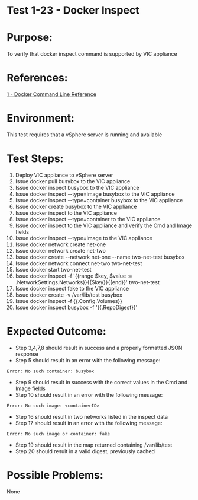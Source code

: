 Test 1-23 - Docker Inspect
=======

# Purpose:
To verify that docker inspect command is supported by VIC appliance

# References:
[1 - Docker Command Line Reference](https://docs.docker.com/engine/reference/commandline/inspect/)

# Environment:
This test requires that a vSphere server is running and available

# Test Steps:
1. Deploy VIC appliance to vSphere server
2. Issue docker pull busybox to the VIC appliance
3. Issue docker inspect busybox to the VIC appliance
4. Issue docker inspect --type=image busybox to the VIC appliance
5. Issue docker inspect --type=container busybox to the VIC appliance
6. Issue docker create busybox to the VIC appliance
7. Issue docker inspect <containerID> to the VIC appliance
8. Issue docker inspect --type=container <containerID> to the VIC appliance
9. Issue docker inspect <containerID> to the VIC appliance and verify the Cmd and Image fields
10. Issue docker inspect --type=image <containerID> to the VIC appliance
11. Issue docker network create net-one
12. Issue docker network create net-two
13. Issue docker create --network net-one --name two-net-test busybox
14. Issue docker network connect net-two two-net-test
15. Issue docker start two-net-test
16. Issue docker inspect -f '{{range $key, $value := .NetworkSettings.Networks}}{{$key}}{{end}}' two-net-test
17. Issue docker inspect fake to the VIC appliance
18. Issue docker create -v /var/lib/test busybox
19. Issue docker inspect -f {{.Config.Volumes}} <containerID>
20. Issue docker inspect busybox -f '{{.RepoDigest}}'

# Expected Outcome:
* Step 3,4,7,8 should result in success and a properly formatted JSON response
* Step 5 should result in an error with the following message:  
```
Error: No such container: busybox
```
* Step 9 should result in success with the correct values in the Cmd and Image fields
* Step 10 should result in an error with the following message:
```
Error: No such image: <containerID>
```
* Step 16 should result in two networks listed in the inspect data
* Step 17 should result in an error with the following message:
```
Error: No such image or container: fake
```
* Step 19 should result in the map returned containing /var/lib/test
* Step 20 should result in a valid digest, previously cached

# Possible Problems:
None